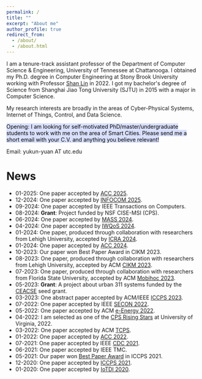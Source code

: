 ```yaml
---
permalink: /
title: ""
excerpt: "About me"
author_profile: true
redirect_from: 
  - /about/
  - /about.html
---
```

I am a tenure-track assistant professor of the Department of Computer Science & Engineering, University of Tennessee at Chattanooga. I obtained my Ph.D. degree in Computer Engineering at Stony Brook University working with Professor [Shan Lin](https://www.ece.sunysb.edu/~slin/) in 2022. I got my bachelor's degree of Science from Shanghai Jiao Tong University (SJTU) in 2015 with a major in Computer Science.

My research interests are broadly in the areas of Cyber-Physical Systems, Internet of Things, Control, and Data Science.


<mark style="background-color: #D9E0FF">Opening: I am looking for self-motivated PhD/master/undergraduate students to work with me on the area of Smart Cities. Please send me a short email with your C.V. and anything you believe relevant!</mark> 

Email: yukun-yuan AT utc.edu

News
======
- 01-2025: One paper accepted by [ACC 2025](https://acc2025.a2c2.org/).
- 12-2024: One paper accepted by [INFOCOM 2025](https://infocom2025.ieee-infocom.org/).
- 09-2024: One paper accepted by IEEE Transactions on Computers.
- 08-2024: **Grant**: Project funded by NSF CISE-MSI (CPS).
- 06-2024: One paper accepted by [MASS 2024](https://sites.google.com/view/ieee-mass-2024/home).
- 04-2024: One paper accepted by [IWQoS 2024](https://iwqos2024.ieee-iwqos.org/).
- 01-2024: One paper, produced through collaboration with researchers from Lehigh University, accepted by [ICRA 2024](https://2024.ieee-icra.org/).
- 01-2024: One paper accepted by [ACC 2024](https://acc2024.a2c2.org/).​
- 10-2023: Our paper won Best Paper Award in CIKM 2023.​
- 08-2023: One paper, produced through collaboration with researchers from Lehigh University, accepted by ACM [CIKM 2023](https://uobevents.eventsair.com/cikm2023/).
- 07-2023: One paper, produced through collaboration with researchers from Florida State University, accepted by ACM [Mobihoc 2023](https://www.sigmobile.org/mobihoc/2023/).
- 05-2023: **Grant**: A project about urban 311 systems funded by the [CEACSE](https://www.utc.edu/research/ceacse/funding-opportunity-overview) seed grant.
- 03-2023: One abstract paper accepted by ACM/IEEE [ICCPS 2023](https://iccps.acm.org/2023/).
- 07-2022: One paper accepted by IEEE [SECON 2022](https://secon2022.ieee-secon.org/).
- 05-2022: One paper accepted by ACM [e-Energy 2022](https://energy.acm.org/conferences/eenergy/2022/index.php).
- 04-2022:  I am selected as one of the [CPS Rising Stars](https://cps-rising-stars2022.com/) at University of Virginia, 2022.
- 03-2022: One paper accepted by ACM [TCPS](https://dl.acm.org/journal/tcps).
- 01-2022: One paper accepted by [ACC 2022](https://acc2022.a2c2.org/). 
- 07-2021: One paper accepted by IEEE [CDC 2021](https://2021.ieeecdc.org/).​
- 06-2021: One paper accepted by IEEE TMC.​
- 05-2021: Our paper won [Best Paper Award](https://iccps.acm.org/2021/program-2/) in ICCPS 2021.​
- 12-2020: One paper accepted by [ICCPS 2021](https://iccps.acm.org/2021/).​
- 01-2020: One paper accepted by [IoTDI 2020](https://conferences.computer.org/iotDI/2020/).
